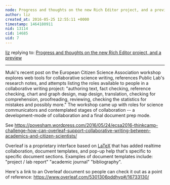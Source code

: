 ```yaml
---
node: Progress and thoughts on the new Rich Editor project, and a preview
author: liz
created_at: 2016-05-25 12:55:11 +0000
timestamp: 1464180911
nid: 13114
cid: 14685
uid: 7
---
```




[liz](../profile/liz) replying to: [Progress and thoughts on the new Rich Editor project, and a preview](../notes/warren/05-13-2016/progress-and-thoughts-on-the-new-rich-editor-project-and-a-preview)

----
Muki's recent post on the European Citizen Science Association workshop explores web tools for collaborative science writing, references Public Lab's research notes, and attempts listing the roles available to people in a collaborative writing project: "authoring text, fact checking, reference checking, chart and graph design, map design, translation, checking for comprehension, proofreading, reviewing, checking the statistics for mistakes and possibly more." The workshop came up with roles for science communicators and contemplated stages of collaboration -- a development-mode of collaboration and a final document prep mode. 

See https://povesham.wordpress.com/2016/05/24/ecsa2016-thinkcamp-challenge-how-can-overleaf-support-collaborative-writing-between-academics-and-citizen-scientists/ 

Overleaf is a proprietary interface based on [LaTeX](https://en.wikipedia.org/wiki/LaTeX) that has added realtime collaboration, document templates, and pop-up help that's specific to specific document sections. Examples of document templates include: "project / lab report" "academic journal" "bibliography". 

Here's a link to an Overleaf document so people can check it out as a point of reference: https://www.overleaf.com/5301306pddhyp#/16733130/
